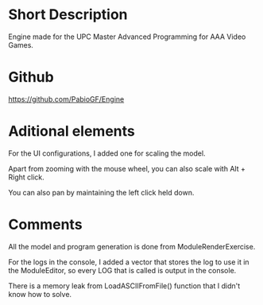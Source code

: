 # **Short Description**
Engine made for the UPC Master Advanced Programming for AAA Video Games.

# **Github**
https://github.com/PabioGF/Engine

# **Aditional elements**
For the UI configurations, I added one for scaling the model.

Apart from zooming with the mouse wheel, you can also scale with Alt + Right click.

You can also pan by maintaining the left click held down.

# **Comments**
All the model and program generation is done from ModuleRenderExercise.

For the logs in the console, I added a vector that stores the log to use it in the ModuleEditor, so every LOG that is called is output in the console.

There is a memory leak from LoadASCIIFromFile() function that I didn't know how to solve.
